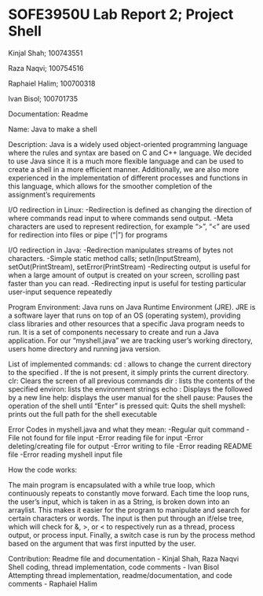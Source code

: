 # SOFE3950U Lab Report 2; Project Shell

Kinjal Shah; 100743551

Raza Naqvi; 100754516

Raphaiel Halim; 100700318

Ivan Bisol; 100701735

Documentation: Readme

Name: Java to make a shell 

Description: 
Java is a widely used object-oriented programming language where the rules and syntax are based on C and C++ language. 
We decided to use Java since it is a much more flexible language and can be used to create a shell in a more efficient manner. Additionally, we are also more experienced in the implementation of different processes and functions in this language, which allows for the smoother completion of the assignment’s requirements

I/O redirection in Linux:
-Redirection is defined as changing the direction of where commands read input to where commands send output. 
-Meta characters are used to represent redirection, for example “>”, “<” are used for redirection into files or pipe (“|”) for programs

I/O redirection in Java:
-Redirection manipulates streams of bytes not characters. 
-Simple static method calls; setIn(InputStream), setOut(PrintStream), setError(PrintStream)
-Redirecting output is useful for when a large amount of output is created on your screen, scrolling past faster than you can read. 
-Redirecting input is useful for testing particular user-input sequence repeatedly


Program Environment: 
Java runs on Java Runtime Environment (JRE). JRE is a software layer that runs on top of an OS (operating system), providing class libraries and other resources that a specific Java program needs to run. It is a set of components necessary to create and run a Java application. For our “myshell.java” we are tracking user’s working directory, users home directory and running java version.


List of implemented commands:
cd <directory>: allows to change the current directory to the specified <directory>. If the <directory> is not present, it simply prints the current directory. 
clr: Clears the screen of all previous commands
dir <directory>: lists the contents of the specified <directory>
environ: lists the environment strings
echo <comment>: Displays the <comment> followed by a new line
help: displays the user manual for the shell
pause: Pauses the operation of the shell until “Enter” is pressed
quit: Quits the shell
myshell: prints out the full path for the shell executable

Error Codes in myshell.java and what they mean:
-Regular quit command
-File not found for file input
-Error reading file for input 
-Error deleting/creating file for output
-Error writing to file
-Error reading README file
-Error reading myshell input file


How the code works:

The main program is encapsulated with a while true loop, which continuously repeats to constantly move forward. Each time the loop runs, the user’s input, which is taken in as a String, is broken down into an arraylist. This makes it easier for the program to manipulate and search for certain characters or words. The input is then put through an if/else tree, which will check for &, >, or < to respectively run as a thread, process output, or process input. Finally, a switch case is run by the process method based on the argument that was first inputted by the user.

Contribution:
Readme file and documentation - Kinjal Shah, Raza Naqvi
Shell coding, thread implementation, code comments - Ivan Bisol
Attempting thread implementation, readme/documentation, and code comments - Raphaiel Halim

